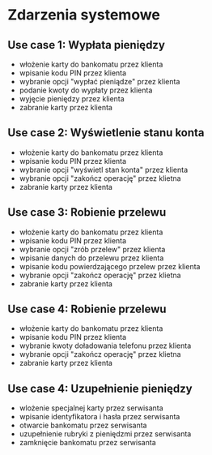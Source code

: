 Zdarzenia systemowe
===================

Use case 1: Wypłata pieniędzy
-----------------

  - włożenie karty do bankomatu przez klienta
  - wpisanie kodu PIN przez klienta
  - wybranie opcji "wypłać pieniądze" przez klienta
  - podanie kwoty do wypłaty przez klienta
  - wyjęcie pieniędzy przez klienta
  - zabranie karty przez klienta

Use case 2: Wyświetlenie stanu konta
-----------------

  - włożenie karty do bankomatu przez klienta
  - wpisanie kodu PIN przez klienta
  - wybranie opcji "wyświetl stan konta" przez klienta
  - wybranie opcji "zakończ operację" przez klietna
  - zabranie karty przez klienta 
  
Use case 3: Robienie przelewu
-----------------

  - włożenie karty do bankomatu przez klienta
  - wpisanie kodu PIN przez klienta
  - wybranie opcji "zrób przelew" przez klienta
  - wpisanie danych do przelewu przez klienta
  - wpisanie kodu powierdzającego przelew przez klienta
  - wybranie opcji "zakończ operację" przez klietna
  - zabranie karty przez klienta
    
Use case 4: Robienie przelewu
-----------------

  - włożenie karty do bankomatu przez klienta
  - wpisanie kodu PIN przez klienta
  - wybranie kwoty doładowania telefonu przez klienta
  - wybranie opcji "zakończ operację" przez klietna
  - zabranie karty przez klienta
  
Use case 4: Uzupełnienie pieniędzy
-----------------

  - wlożenie specjalnej karty przez serwisanta
  - wpisanie identyfikatora i hasła przez serwisanta
  - otwarcie bankomatu przez serwisanta
  - uzupełnienie rubryki z pieniędzmi przez serwisanta
  - zamknięcie bankomatu przez serwisanta